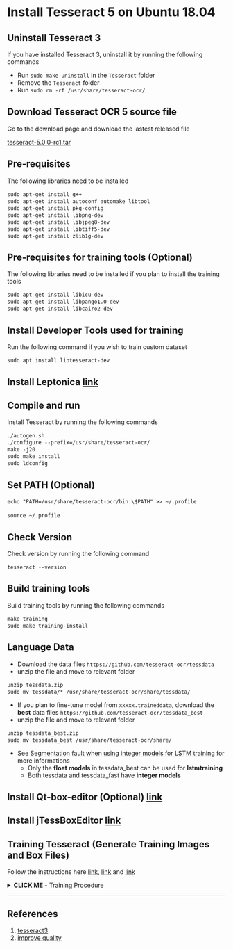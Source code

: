 # Install Tesseract 5 on Ubuntu 18.04


## Uninstall Tesseract 3

If you have installed Tesseract 3, uninstall it by running the following commands

- Run `sudo make uninstall` in the `Tesseract` folder
- Remove the `Tesseract` folder
- Run `sudo rm -rf /usr/share/tesseract-ocr/`

## Download Tesseract OCR 5 source file

Go to the download page and download the lastest released file

[tesseract-5.0.0-rc1.tar](https://github.com/tesseract-ocr/tesseract/releases)

## Pre-requisites

The following libraries need to be installed

```shell
sudo apt-get install g++
sudo apt-get install autoconf automake libtool
sudo apt-get install pkg-config
sudo apt-get install libpng-dev
sudo apt-get install libjpeg8-dev
sudo apt-get install libtiff5-dev
sudo apt-get install zlib1g-dev
```

## Pre-requisites for training tools (Optional)

The following libraries need to be installed if you plan to install the training tools

```shell
sudo apt-get install libicu-dev
sudo apt-get install libpango1.0-dev
sudo apt-get install libcairo2-dev
```

## Install Developer Tools used for training

Run the following command if you wish to train custom dataset

```shell
sudo apt install libtesseract-dev
```

## Install Leptonica [link](https://github.com/chenghanc/Install-NVIDIA-Driver-CUDA-cuDNN-and-OpenCV/tree/tesseract3)

## Compile and run

Install Tesseract by running the following commands

```shell
./autogen.sh
./configure --prefix=/usr/share/tesseract-ocr/
make -j20
sudo make install
sudo ldconfig
```

## Set PATH (Optional)

```shell
echo "PATH=/usr/share/tesseract-ocr/bin:\$PATH" >> ~/.profile

source ~/.profile
```

## Check Version

Check version by running the following command

```shell
tesseract --version
```

## Build training tools

Build training tools by running the following commands

```shell
make training
sudo make training-install
```

## Language Data

- Download the data files `https://github.com/tesseract-ocr/tessdata`
- unzip the file and move to relevant folder

```shell
unzip tessdata.zip
sudo mv tessdata/* /usr/share/tesseract-ocr/share/tessdata/
```

- If you plan to fine-tune model from `xxxxx.traineddata`, download the **best** data files `https://github.com/tesseract-ocr/tessdata_best`
- unzip the file and move to relevant folder

```shell
unzip tessdata_best.zip
sudo mv tessdata_best /usr/share/tesseract-ocr/share/
```

- See [Segmentation fault when using integer models for LSTM training](https://github.com/tesseract-ocr/tesseract/issues/1573) for more informations
	- Only the **float models** in tessdata_best can be used for **lstmtraining**
	- Both tessdata and tessdata_fast have **integer models**

## Install Qt-box-editor (Optional) [link](https://github.com/chenghanc/Install-NVIDIA-Driver-CUDA-cuDNN-and-OpenCV/tree/tesseract3)

## Install jTessBoxEditor [link](https://github.com/chenghanc/Install-NVIDIA-Driver-CUDA-cuDNN-and-OpenCV/tree/tesseract3)

## Training Tesseract (Generate Training Images and Box Files)

Follow the instructions here [link](https://github.com/tesseract-ocr/tesstrain), [link](https://github.com/tesseract-ocr/tessdoc) and [link](https://github.com/livezingy/tesstrain-win)

<details><summary><b>CLICK ME</b> - Training Procedure</summary>

Before training your custom dataset, it is recommended to train [ocrd-testset.zip](https://github.com/tesseract-ocr/tesstrain/blob/main/ocrd-testset.zip) with sample ground truth first. This dataset consists of **line images** and **transcriptions**, line images have the extension `.tif`, transcriptions have the same name as the line images with the extension replaced by `.gt.txt` and must be single-line plain text. Download `tesstrain` by running the following command

```shell
git clone https://github.com/tesseract-ocr/tesstrain
```

Go to the folder `tesstrain` and extract `ocrd-testset.zip` to `./data/foo-ground-truth` and run `make training`. If the dataset can be trained normally, it means that the current training environment is OK and we can start to prepare custom dataset and perform training

**The output of successful training:**

```shell
Finished! Error rate = 1.134
lstmtraining \
--stop_training \
--continue_from data/foo/checkpoints/foo_checkpoint \
--traineddata data/foo/foo.traineddata \
--model_output data/foo.traineddata
Loaded file data/foo/checkpoints/foo_checkpoint, unpacking...
```

**Choose model name / Fine-tune / Ratio of training dataset:**

The default model name is `foo`

```shell
grep -nr MODEL_NAME .

...
./Makefile:19:MODEL_NAME = foo
...
```

We can give custom dataset a name when training model

```shell
make training MODEL_NAME=name_of_the_resulting_model

name_of_the_resulting_model=foo or hkid etc
```

The default model is trained from scratch, the `START_MODEL` in Makefile is assigned an empty string

```shell
grep -nr START_MODEL .

...
./Makefile:40:START_MODEL =
...
```

We can start fine-tuning from `eng.traineddata`

```shell
make training MODEL_NAME=name_of_the_resulting_model START_MODEL=eng TESSDATA=/usr/share/tesseract-ocr/share/tessdata_best MAX_ITERATIONS=10000
```

The ratio of training dataset is defined by the `RATIO_TRAIN` variable

```shell
grep -nr RATIO_TRAIN .

...
./Makefile:107:RATIO_TRAIN := 0.90
...
```

Run `make help` to see all the possible targets and variables

**Plotting:**

```shell
unzip ocrd-testset.zip -d data/ocrd-ground-truth
nohup make training MODEL_NAME=ocrd START_MODEL=frk TESSDATA=/usr/share/tesseract-ocr/share/tessdata_best/ MAX_ITERATIONS=10000 > plot/TESSTRAIN.LOG &
```

Download [plotting scripts](https://github.com/tesseract-ocr/tesstrain/tree/ee5f0d33ef96bc51a00a3452cb1c818a910bbff6)

```shell
cd plot
./plot_cer.sh
```

**PoC for MRZ** [Dataset](https://github.com/DoubangoTelecom/tesseractMRZ)

- Fine-tune from `tessdata_best/eng.traineddata`
	- Update the `xxx.numbers/xxx.punc/xxx.wordlist` in `data` folder
	- The three files should be consistent with the **base traineddata** from which you are fine-tuning
	- e.g. If you are fine-tuning from `eng.traineddata`, you could download `eng.numbers/eng.punc/eng.wordlist` from [langdata_lstm / eng](https://github.com/tesseract-ocr/langdata_lstm/tree/main/eng) and rename filenames separately: `mrz.numbers/mrz.punc/mrz.wordlist`

```shell
nohup make training MODEL_NAME=mrz START_MODEL=eng TESSDATA=/usr/share/tesseract-ocr/share/tessdata_best MAX_ITERATIONS=30000 > plot/TESSTRAIN.LOG &

Finished! Error rate = 0.021
```

The tree structure of the data folder

```shell
tree -L 2 data

data
├── eng
│   ├── mrz.lstm
│   ├── mrz.lstm-number-dawg
│   ├── mrz.lstm-punc-dawg
│   ├── mrz.lstm-recoder
│   ├── mrz.lstm-unicharset
│   ├── mrz.lstm-word-dawg
│   └── mrz.version
├── mrz
│   ├── all-gt
│   ├── all-lstmf
│   ├── checkpoints
│   ├── list.eval
│   ├── list.train
│   ├── mrz.charset_size=111.txt
│   ├── mrz.numbers
│   ├── mrz.punc
│   ├── mrz.traineddata
│   ├── mrz.unicharset
│   ├── mrz.wordlist
│   ├── my.unicharset
│   └── unicharset
├── mrz-ground-truth
│   ├── ...
│   ├── ...
│   ├── zahlen.jpg-2.box
│   ├── zahlen.jpg-2.gt.txt
│   ├── zahlen.jpg-2.lstmf
│   └── zahlen.jpg-2.tif
├── mrz.traineddata
└── radical-stroke.txt
```

Once the file `mrz.traineddata` is ready, you can copy it to `/usr/share/tesseract-ocr/share/tessdata/`

Character Error rate:

![alt text](plot_ft.png)

- Train from scratch

```shell
nohup make training MODEL_NAME=mrzscratch MAX_ITERATIONS=30000 > plot/TESSTRAIN.LOG &

Finished! Error rate = 0.344
```

Character Error rate:

![alt text](plot_scratch.png)

- Check and test (all images must be **TIFF** with the extension `.tif`)

```shell
tesseract --list-langs

tesseract 20211101311.tif stdout -l mrz
```

- **Note:** Images must be **TIFF** with the extension `.tif` or **PNG** with the extension `.png`
	- **Use mogrify tool for batch processing:** `mogrify -format tif *.jpg`

- **Note:** How to prepare dataset
	- Use this tip [@Shreeshrii's shell script](https://github.com/tesseract-ocr/tesstrain/issues/7#issuecomment-419714852) to generate line images for transcriptions from a full page
	- Create empty `.gt.txt` files and cat files (sort by names) and remove white space from file name

```shell
# Remove white space from file name and rename it

for f in *; do mv "$f" `echo $f | tr ' ' '-'`; done

# Replace \(\) by AC

for f in *; do mv "$f" `echo $f | tr '\(\)' 'AC'`; done

# Create empty files

find . -maxdepth 1 \( -name \*.jpg \) | awk '{print "touch "$1" "}' > gt.txt.sh

sed -i -- 's/jpg/gt.txt/g' gt.txt.sh

# cat files (sort by names)

find . -maxdepth 1 \( -name \*.txt \) | sort -n | awk '{print "cat "$1" "}' > cat.gt.txt.sh
```


</details>



---

## References

1. [tesseract3](https://github.com/chenghanc/Install-NVIDIA-Driver-CUDA-cuDNN-and-OpenCV/tree/tesseract3)
2. [improve quality](http://coddingbuddy.com/article/51897036/how-can-i-improve-tesseract-results-quality)
